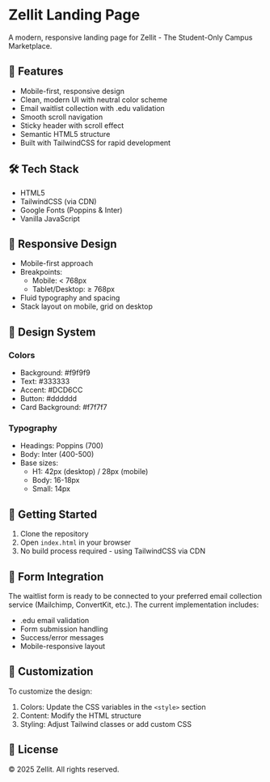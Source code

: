 # Zellit Landing Page

A modern, responsive landing page for Zellit - The Student-Only Campus Marketplace.

## 🚀 Features

- Mobile-first, responsive design
- Clean, modern UI with neutral color scheme
- Email waitlist collection with .edu validation
- Smooth scroll navigation
- Sticky header with scroll effect
- Semantic HTML5 structure
- Built with TailwindCSS for rapid development

## 🛠️ Tech Stack

- HTML5
- TailwindCSS (via CDN)
- Google Fonts (Poppins & Inter)
- Vanilla JavaScript

## 📱 Responsive Design

- Mobile-first approach
- Breakpoints:
  - Mobile: < 768px
  - Tablet/Desktop: ≥ 768px
- Fluid typography and spacing
- Stack layout on mobile, grid on desktop

## 🎨 Design System

### Colors
- Background: #f9f9f9
- Text: #333333
- Accent: #DCD6CC
- Button: #dddddd
- Card Background: #f7f7f7

### Typography
- Headings: Poppins (700)
- Body: Inter (400-500)
- Base sizes:
  - H1: 42px (desktop) / 28px (mobile)
  - Body: 16-18px
  - Small: 14px

## 🚀 Getting Started

1. Clone the repository
2. Open `index.html` in your browser
3. No build process required - using TailwindCSS via CDN

## 📝 Form Integration

The waitlist form is ready to be connected to your preferred email collection service (Mailchimp, ConvertKit, etc.). The current implementation includes:

- .edu email validation
- Form submission handling
- Success/error messages
- Mobile-responsive layout

## 🔧 Customization

To customize the design:

1. Colors: Update the CSS variables in the `<style>` section
2. Content: Modify the HTML structure
3. Styling: Adjust Tailwind classes or add custom CSS

## 📄 License

© 2025 Zellit. All rights reserved. 